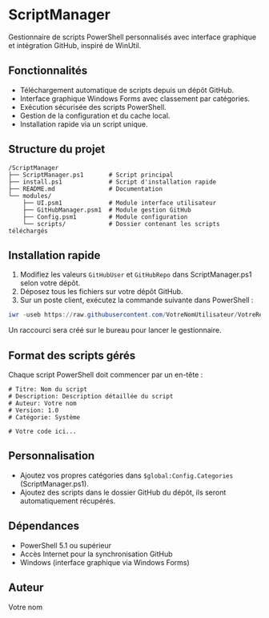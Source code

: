 # ScriptManager

Gestionnaire de scripts PowerShell personnalisés avec interface graphique et intégration GitHub, inspiré de WinUtil.

## Fonctionnalités

- Téléchargement automatique de scripts depuis un dépôt GitHub.
- Interface graphique Windows Forms avec classement par catégories.
- Exécution sécurisée des scripts PowerShell.
- Gestion de la configuration et du cache local.
- Installation rapide via un script unique.

## Structure du projet

```
/ScriptManager
├── ScriptManager.ps1       # Script principal
├── install.ps1             # Script d'installation rapide
├── README.md               # Documentation
└── modules/
    ├── UI.psm1             # Module interface utilisateur
    ├── GitHubManager.psm1  # Module gestion GitHub
    ├── Config.psm1         # Module configuration
    └── scripts/            # Dossier contenant les scripts téléchargés
```

## Installation rapide

1. Modifiez les valeurs `GitHubUser` et `GitHubRepo` dans ScriptManager.ps1 selon votre dépôt.
2. Déposez tous les fichiers sur votre dépôt GitHub.
3. Sur un poste client, exécutez la commande suivante dans PowerShell :

```powershell
iwr -useb https://raw.githubusercontent.com/VotreNomUtilisateur/VotreRepo/main/install.ps1 | iex
```

Un raccourci sera créé sur le bureau pour lancer le gestionnaire.

## Format des scripts gérés

Chaque script PowerShell doit commencer par un en-tête :

```
# Titre: Nom du script
# Description: Description détaillée du script
# Auteur: Votre nom
# Version: 1.0
# Catégorie: Système

# Votre code ici...
```

## Personnalisation

- Ajoutez vos propres catégories dans `$global:Config.Categories` (ScriptManager.ps1).
- Ajoutez des scripts dans le dossier GitHub du dépôt, ils seront automatiquement récupérés.

## Dépendances

- PowerShell 5.1 ou supérieur
- Accès Internet pour la synchronisation GitHub
- Windows (interface graphique via Windows Forms)

## Auteur

Votre nom